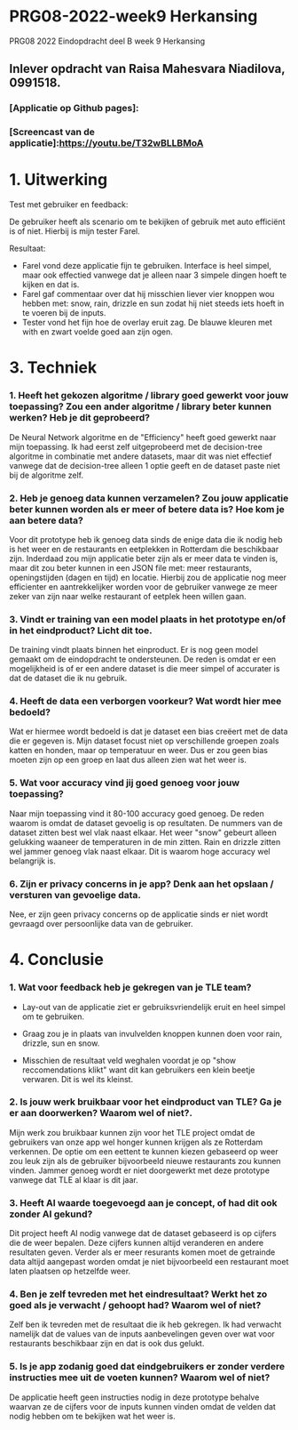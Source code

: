 # PRG08-2022-week9 Herkansing
PRG08 2022 Eindopdracht deel B week 9 Herkansing


**<h2>Inlever opdracht van Raisa Mahesvara Niadilova, 0991518.</h2>**

**<h3>[Applicatie op Github pages]: </h3>**

**<h3>[Screencast van de applicatie]:https://youtu.be/T32wBLLBMoA  </h3>**

**<h1>1. Uitwerking</h1>**
<p> 
Test met gebruiker en feedback:

De gebruiker heeft als scenario om te bekijken of gebruik met auto efficiënt is of niet. Hierbij is mijn tester Farel. 
</p>
<p>
Resultaat: 

-	Farel vond deze applicatie fijn te gebruiken. Interface is heel simpel, maar ook effectied vanwege dat je alleen naar 3 simpele dingen hoeft te kijken en dat is.
- Farel gaf commentaar over dat hij misschien liever vier knoppen wou hebben met: snow, rain, drizzle en sun zodat hij niet
steeds iets hoeft in te voeren bij de inputs.
- Tester vond het fijn hoe de overlay eruit zag. De blauwe kleuren met with en zwart voelde goed aan zijn ogen.
</p>

**<h1>3. Techniek</h1>**

**<h3>1. Heeft het gekozen algoritme / library goed gewerkt voor jouw toepassing? Zou een ander algoritme / library beter kunnen werken? Heb je dit geprobeerd? </h3>**
<p> 
    De Neural Network algoritme en de "Efficiency" heeft goed gewerkt naar mijn toepassing. Ik had eerst zelf uitgeprobeerd met de decision-tree algoritme in combinatie met andere datasets, maar dit was niet effectief vanwege dat de decision-tree alleen 1 optie geeft en de dataset paste niet bij de algoritme zelf.
</p>

**<h3>2. Heb je genoeg data kunnen verzamelen? Zou jouw applicatie beter kunnen worden als er meer of betere data is? Hoe kom je aan betere data? </h3>**

<p>
    Voor dit prototype heb ik genoeg data sinds de enige data die ik nodig heb is het weer en de restaurants en eetplekken in Rotterdam die beschikbaar zijn. Inderdaad zou mijn applicatie beter zijn als er meer data te vinden is, maar dit zou beter kunnen in een JSON file met: meer restaurants, openingstijden (dagen en tijd) en locatie. Hierbij zou de applicatie nog meer efficienter en aantrekkelijker worden voor de gebruiker vanwege ze meer zeker van zijn naar welke restaurant of eetplek heen willen gaan.
</p>

**<h3>3. Vindt er training van een model plaats in het prototype en/of in het eindproduct? Licht dit toe. </h3>**
<p>
    De training vindt plaats binnen het einproduct. Er is nog geen model gemaakt om de eindopdracht te ondersteunen. De reden is omdat er een mogelijkheid is of er een andere dataset is die meer simpel of accurater is dat de dataset die ik nu gebruik.
</p>

**<h3>4. Heeft de data een verborgen voorkeur? Wat wordt hier mee bedoeld?</h3>**

<p>
    Wat er hiermee wordt bedoeld is dat je dataset een bias creëert met de data die er gegeven is. Mijn dataset focust niet op verschillende groepen zoals katten en honden, maar op temperatuur en weer. Dus er zou geen bias moeten zijn op een groep en laat dus alleen zien wat het weer is.
</p>

**<h3>5. Wat voor accuracy vind jij goed genoeg voor jouw toepassing?</h3>**

<p>
    Naar mijn toepassing vind it 80-100 accuracy goed genoeg. De reden waarom is omdat de dataset gevoelig is op resultaten. De nummers van de dataset zitten best wel vlak naast elkaar. Het weer "snow" gebeurt alleen gelukking waaneer de temperaturen in de min zitten. Rain en drizzle zitten wel jammer genoeg vlak naast elkaar. Dit is waarom hoge accuracy wel belangrijk is.
</p>

**<h3>6. Zijn er privacy concerns in je app? Denk aan het opslaan / versturen van gevoelige data.</h3>**
<p>
    Nee, er zijn geen privacy concerns op de applicatie sinds er niet wordt gevraagd over persoonlijke data van de gebruiker.
</p>

**<h1>4. Conclusie</h1>**

**<h3>1. Wat voor feedback heb je gekregen van je TLE team?</h3>**

<p> 

 - Lay-out van de applicatie ziet er gebruiksvriendelijk eruit en heel simpel om te gebruiken.

- Graag zou je in plaats van invulvelden knoppen kunnen doen voor rain, drizzle, sun en snow.

- Misschien de resultaat veld weghalen voordat je op "show reccomendations klikt" want dit kan gebruikers een klein beetje verwaren. Dit is wel its kleinst.

</p>

**<h3>2. Is jouw werk bruikbaar voor het eindproduct van TLE? Ga je er aan doorwerken? Waarom wel of niet?.</h3>**

<p>
   Mijn werk zou bruikbaar kunnen zijn voor het TLE project omdat de gebruikers van onze app wel honger kunnen krijgen als ze Rotterdam verkennen. De optie om een eettent te kunnen kiezen gebaseerd op weer zou leuk zijn als de gebruiker bijvoorbeeld nieuwe restaurants zou kunnen vinden. Jammer genoeg wordt er niet doorgewerkt met deze prototype vanwege dat TLE al klaar is dit jaar.
</p>

**<h3>3. Heeft AI waarde toegevoegd aan je concept, of had dit ook zonder AI gekund?</h3>**

<p>
    Dit project heeft AI nodig vanwege dat de dataset gebaseerd is op cijfers die de weer bepalen. Deze cijfers kunnen altijd veranderen en andere resultaten geven. Verder als er meer resurants komen moet de getrainde data altijd aangepast worden omdat je niet bijvoorbeeld een restaurant moet laten plaatsen op hetzelfde weer.
</p>

**<h3>4. Ben je zelf tevreden met het eindresultaat? Werkt het zo goed als je verwacht / gehoopt had? Waarom wel of niet?</h3>**

<p>
    Zelf ben ik tevreden met de resultaat die ik heb gekregen. Ik had verwacht namelijk dat de values van de inputs aanbevelingen geven over wat voor restaurants beschikbaar zijn en dat is ook dus gelukt. 
</p>

**<h3>5. Is je app zodanig goed dat eindgebruikers er zonder verdere instructies mee uit de voeten kunnen? Waarom wel of niet?</h3>**

<p>
   De applicatie heeft geen instructies nodig in deze prototype behalve waarvan ze de cijfers voor de inputs kunnen vinden omdat de velden dat nodig hebben om te bekijken wat het weer is.
</p>

